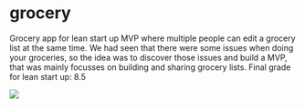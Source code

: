 # grocery
Grocery app for lean start up MVP where multiple people can edit a grocery list at the same time. We had seen that there were some issues when doing your groceries, so the idea was to discover those issues and build a MVP, that was mainly focusses on building and sharing grocery lists. Final grade for lean start up: 8.5

<img src="https://i.gyazo.com/de025d063f705e11393962342f1d9f9a.png"/>
